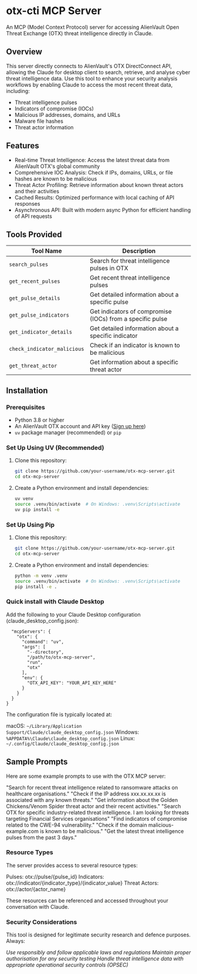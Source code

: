 # otx-cti MCP Server
An MCP (Model Context Protocol) server for accessing AlienVault Open Threat Exchange (OTX) threat intelligence directly in Claude.

## Overview
This server directly connects to AlienVault's OTX DirectConnect API, allowing the Claude for desktop client to search, retrieve, and analyse cyber threat intelligence data. Use this tool to enhance your security analysis workflows by enabling Claude to access the most recent threat data, including:

* Threat intelligence pulses
* Indicators of compromise (IOCs)
* Malicious IP addresses, domains, and URLs
* Malware file hashes
* Threat actor information

## Features

* Real-time Threat Intelligence: Access the latest threat data from AlienVault OTX's global community
* Comprehensive IOC Analysis: Check if IPs, domains, URLs, or file hashes are known to be malicious
* Threat Actor Profiling: Retrieve information about known threat actors and their activities
* Cached Results: Optimized performance with local caching of API responses
* Asynchronous API: Built with modern async Python for efficient handling of API requests

## Tools Provided

| Tool Name | Description |
|-----------|-------------|
| `search_pulses` | Search for threat intelligence pulses in OTX |
| `get_recent_pulses` | Get recent threat intelligence pulses |
| `get_pulse_details` | Get detailed information about a specific pulse |
| `get_pulse_indicators` | Get indicators of compromise (IOCs) from a specific pulse |
| `get_indicator_details` | Get detailed information about a specific indicator |
| `check_indicator_malicious` | Check if an indicator is known to be malicious |
| `get_threat_actor` | Get information about a specific threat actor |

## Installation

### Prerequisites

- Python 3.8 or higher
- An AlienVault OTX account and API key ([Sign up here](https://otx.alienvault.com/))
- `uv` package manager (recommended) or `pip`

### Set Up Using UV (Recommended)

1. Clone this repository:
   ```bash
   git clone https://github.com/your-username/otx-mcp-server.git
   cd otx-mcp-server

2. Create a Python environment and install dependencies:
    ```bash
    uv venv
    source .venv/bin/activate  # On Windows: .venv\Scripts\activate
    uv pip install -e

### Set Up Using Pip

1. Clone this repository:
   ```bash
   git clone https://github.com/your-username/otx-mcp-server.git
   cd otx-mcp-server

2. Create a Python environment and install dependencies:
   ```bash
   python -m venv .venv
   source .venv/bin/activate  # On Windows: .venv\Scripts\activate
   pip install -e .

### Quick install with Claude Desktop
Add the following to your Claude Desktop configuration (claude_desktop_config.json):
```json{
  "mcpServers": {
    "otx": {
      "command": "uv",
      "args": [
        "--directory",
        "/path/to/otx-mcp-server",
        "run",
        "otx"
      ],
      "env": {
        "OTX_API_KEY": "YOUR_API_KEY_HERE"
      }
    }
  }
}
```

The configuration file is typically located at:

macOS: `~/Library/Application Support/Claude/claude_desktop_config.json`
Windows: `%APPDATA%\Claude\claude_desktop_config.json`
Linux: `~/.config/Claude/claude_desktop_config.json`

## Sample Prompts
Here are some example prompts to use with the OTX MCP server:

"Search for recent threat intelligence related to ransomware attacks on healthcare organisations."
"Check if the IP address xxx.xx.xx.xx is associated with any known threats."
"Get information about the Golden Chickens/Venom Spider threat actor and their recent activities."
"Search OTX for specific industry-related threat intelligence. I am looking for threats targeting Financial Services organisations"
"Find indicators of compromise related to the CWE-94 vulnerability."
"Check if the domain malicious-example.com is known to be malicious."
"Get the latest threat intelligence pulses from the past 3 days."

### Resource Types
The server provides access to several resource types:

Pulses: otx://pulse/{pulse_id}
Indicators: otx://indicator/{indicator_type}/{indicator_value}
Threat Actors: otx://actor/{actor_name}

These resources can be referenced and accessed throughout your conversation with Claude.

### Security Considerations
This tool is designed for legitimate security research and defence purposes. Always:

*Use responsibly and follow applicable laws and regulations*
*Maintain proper authorisation for any security testing*
*Handle threat intelligence data with appropriate operational security controls (OPSEC)*
